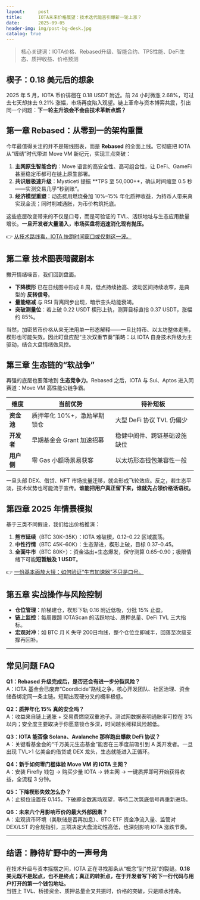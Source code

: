 ```yaml
---
layout:     post
title:      IOTA未来价格展望：技术迭代能否引爆新一轮上涨？
date:       2025-09-05
header-img: img/post-bg-desk.jpg
catalog: true
---
```


> 核心关键词：IOTA价格、Rebased升级、智能合约、TPS性能、DeFi生态、质押收益、价格预测

## 楔子：0.18 美元后的想象  
2025 年 5 月，IOTA 币价徘徊在 0.18 USDT 附近。前 24 小时微涨 2.68%，可过去七天却抹去 9.21% 涨幅，市场再度陷入观望。链上革命与资本博弈共震，引出同一个问题：**下一轮主升浪会不会由技术革新点燃？**

## 第一章 Rebased：从零到一的架构重置  
今年最值得关注的并不是短线图表，而是 **Rebased** 的全面上线。它彻底把 IOTA 从“缠结”时代带进 Move VM 新纪元，实现三点突破：

1. **主网原生智能合约**：Move 语言的高安全性、高可组合性，让 DeFi、GameFi 甚至稳定币都可在链上原生部署。  
2. **共识层极速升级**：Mysticeti 提振 **TPS 至 50,000+*，确认时间缩至 0.5 秒——实测交易几乎“秒到账”。  
3. **经济模型重塑**：动态费用燃烧叠加 10%–15% 年化质押收益，为持币人带来真实现金流；同时削减通胀，为币价构筑托底。

这些底层改变带来的不仅是口号，而是可验证的 TVL、活跃地址与生态应用数量增长。**一旦开发者大量涌入，市场买盘将迅速消化现有抛压。**

👉 [从技术路线看，IOTA 快跑时间窗口或仅剩这一波。](https://okxdog.com/)

## 第二章 技术图表暗藏剧本  
撇开情绪噪音，我们回到盘面。

- **下降楔形** 已在日线图中形成 8 周，低点持续抬高、波动区间持续收窄，是典型的 **反转信号**。
- **量能缩减** 与 RSI 背离同步出现，暗示空头动能衰竭。
- **突破测量位**：若上破 0.22 USDT 楔形上轨，测算目标直指 0.37 USDT，涨幅约 85%。

当然，加密货币价格从来无法用单一形态解释——一旦比特币、以太坊整体走熊，楔形也可能失效。因此盯盘应配“主次双重节奏”策略：以 IOTA 自身技术升级为主驱动，结合大盘情绪做风控。

## 第三章 生态链的“软战争”  
再强的底层也要落地到 **生态竞争力**。Rebased 之后，IOTA 与 Sui、Aptos 进入同赛道：Move VM 高性能公链争霸。

| 维度       | 当前优势                            | 待补短板                      |
|------------|-------------------------------------|-------------------------------|
| **资金池** | 质押年化 10%+，激励早期锁仓         | 大型 DeFi 协议 TVL 仍偏少     |
| **开发者** | 早期基金会 Grant 加速招募           | 稳健中间件、跨链基础设施缺位  |
| **用户侧** | 零 Gas 小额场景易获客               | 以太坊形态钱包兼容性一般      |

一旦头部 DEX、借贷、NFT 市场批量迁移，就会形成飞轮效应。反之，若生态平淡，技术优势也可能流于宣传。**谁能把用户真正留下来，谁就先占领价格话语权。**

## 第四章 2025 年情景模拟  
基于三类不同假设，我们给出价格推演：

1. **熊市延续**（BTC 30K–35K）：IOTA 难破楔，0.12–0.22 区域震荡。  
2. **中性行情**（BTC 45K–60K）：生态渐进，楔形上破，目标 0.37–0.45。  
3. **全面牛市**（BTC 80K+）：资金溢出+生态爆发，保守测算 0.65–0.90；极限情绪下可能**短暂触及 1 USDT**。

👉 [一份基本面放大镜：如何验证“牛市加速器”不只是口号。](https://okxdog.com/)

## 第五章 实战操作与风险控制  
- **仓位管理**：阶梯建仓，楔形下轨 0.16 附近低吸，分批 15% 止盈。  
- **链上监控**：每周跟踪 IOTAScan 的活跃地址、质押总量、DeFi TVL 三大指标。  
- **宏观对冲**：如 BTC 月 K 失守 200日均线，整个仓位立即减半，回落至次级支撑再回补。

---

## 常见问题 FAQ

**Q1：Rebased 升级完成后，是否还会有进一步分裂风险？**  
A：IOTA 基金会已废弃“Coordicide”路线之争，核心开发团队、社区治理、资金储备绑定同一条主链。短期出现硬分叉的概率极低。

**Q2：质押年化 15% 真的安全吗？**  
A：收益来自链上通胀 + 交易费燃烧双重池子。测试网数据表明通胀率可控在 3% 以内；安全度主要取决于你愿意锁仓多深，时间越长稀释风险越低。

**Q3：IOTA 能否像 Solana、Avalanche 那样跑出爆款 DeFi 协议？**  
A：关键看基金会的“千万美元生态基金”能否在三季度前吸引到 A 类开发者。一旦出现 TVL>1 亿美金的借贷或 DEX 龙头，生态就能进入正循环。

**Q4：新手如何零门槛体验 Move VM 的 IOTA 主网？**  
A：安装 Firefly 钱包 → 购买少量 IOTA → 转主网 → 一键质押即可开始获得收益，全流程 3 分钟。

**Q5：下降楔形失效怎么办？**  
A：止损位设置在 0.145，下破即全数离场观望，等待二次筑底信号再重新进场。

**Q6：未来六个月影响币价的最大外部因素？**  
A：宏观货币环境（美联储是否再加息）、BTC ETF 资金净流入量、监管对 DEX/LST 的合规指引，三项决定大盘流动性高低，也深刻影响 IOTA 涨跌节奏。

---

## 结语：静待旷野中的一声号角  
在技术升级与资本摇摆之间，IOTA 正在寻找那条从“概念”到“兑现”的裂缝。**0.18 美元既不是起点，也不是终点；真正的转折点，在于开发者写下的下一行代码与用户打开的第一个钱包地址。**  
当链上 TVL、桥接资金、质押总量金叉共振时，价格的突破，只是顺水推舟。